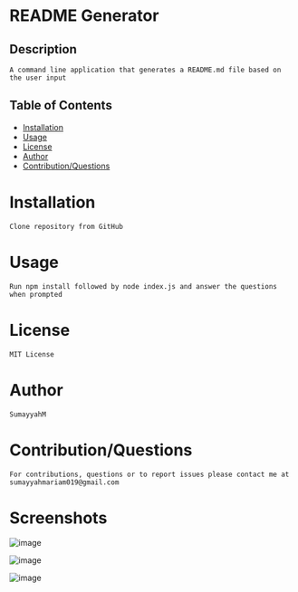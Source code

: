 # README Generator
  
  ## Description
    A command line application that generates a README.md file based on the user input
  
  
  ## Table of Contents
   * [Installation](#Installation)
   * [Usage](#usage)
   * [License](#license)
   * [Author](#author)
   * [Contribution/Questions](#contribution/questions)
    
  # Installation
    Clone repository from GitHub
  
  # Usage
    Run npm install followed by node index.js and answer the questions when prompted
  
  # License
    MIT License
  
  # Author
    SumayyahM
  
  # Contribution/Questions
    For contributions, questions or to report issues please contact me at sumayyahmariam019@gmail.com
    
  # Screenshots
  
  ![image](https://user-images.githubusercontent.com/66535567/92773688-7005e300-f362-11ea-8974-ecf981a627c9.png)
  
  ![image](https://user-images.githubusercontent.com/66535567/92773838-91ff6580-f362-11ea-9af9-ea72f1be7ccc.png)

  ![image](https://user-images.githubusercontent.com/66535567/92774076-beb37d00-f362-11ea-9804-d3589ddbdd10.png)  
  
  
    
